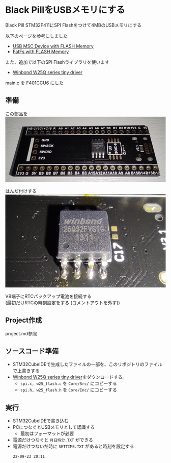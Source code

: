 # Black PillをUSBメモリにする
Black Pill STM32F411にSPI Flashをつけて4MBのUSBメモリにする

以下のページを参考にしました
- [USB MSC Device with FLASH Memory](https://innomatic.home.blog/2018/12/24/usb-msc-device-with-flash-memory/)
- [FatFs with FLASH Memory](https://innomatic.home.blog/2018/12/24/fatfs-with-flash-memory/)

また、追加で以下のSPI Flashライブラリを使います
- [Winbond W25Q series tiny driver](https://github.com/tom01h/winbond-w25-flash-drv)

main.c を F401CCU6 にした

## 準備
この部品を  
![](image/部品.png)

はんだ付けする  
![](image/はんだ.png)

VB端子にRTCバックアップ電池を接続する  
(最初だけRTCの時刻設定をする (コメントアウトを外す))

## Project作成
project.md参照

## ソースコード準備
- STM32CubeIDEで生成したファイルの一部を、このリポジトリのファイルで上書きする
- [Winbond W25Q series tiny driver](https://github.com/tom01h/winbond-w25-flash-drv)をダウンロードする。
    - `spi.c, w25_flash.c` を `Core/Src/` にコピーする
    - `spi.h, w25_flash.h` を `Core/Inc/` にコピーする

## 実行
- STM32CubeIDEで書き込む
- PCにつなぐとUSBメモリとして認識する
    - 最初はフォーマットが必要
- 電源だけつなぐと `月日時分.TXT` ができる
- 電源だけつないだ時に `SETTIME.TXT` があると時刻を設定する
    ```
    22-09-23 20:11
    ```